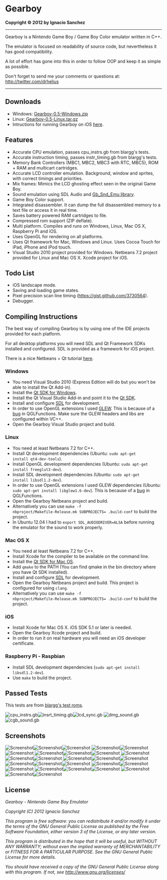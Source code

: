 Gearboy
=======
<b>Copyright &copy; 2012 by Ignacio Sanchez</b>

----------

Gearboy is a Nintendo Game Boy / Game Boy Color emulator written in C++.

The emulator is focused on readability of source code, but nevertheless it has good compatibility.

A lot of effort has gone into this in order to follow OOP and keep it as simple as possible.

Don't forget to send me your comments or questions at: http://twitter.com/drhelius

----------

Downloads
--------
- Windows: [Gearboy-0.5-Windows.zip](http://www.geardome.com/files/gearboy/Gearboy-0.5-Windows.zip)
- Linux: [Gearboy-0.5-Linux.tar.gz](http://www.geardome.com/files/gearboy/Gearboy-0.5-Linux.tar.gz)
- Intructions for running Gearboy on iOS [here](http://jailbreakerra.blogspot.com.es/2013/01/build-app-with-xcode-project-files.html).

Features
--------
- Accurate CPU emulation, passes cpu_instrs.gb from blargg's tests.
- Accurate instruction timing, passes instr_timing.gb from blargg's tests.
- Memory Bank Controllers (MBC1, MBC2, MBC3 with RTC, MBC5), ROM + RAM and multicart cartridges.
- Accurate LCD controller emulation. Background, window and sprites, with correct timings and priorities.
- Mix frames: Mimics the LCD ghosting effect seen in the original Game Boy.
- Sound emulation using SDL Audio and [Gb_Snd_Emu library](http://www.slack.net/~ant/libs/audio.html#Gb_Snd_Emu).
- Game Boy Color support.
- Integrated disassembler. It can dump the full disassembled memory to a text file or access it in real time.
- Saves battery powered RAM cartridges to file.
- Compressed rom support (ZIP deflate).
- Multi platform. Compiles and runs on Windows, Linux, Mac OS X, Raspberry Pi and iOS.
- Uses OpenGL for rendering on all platforms.
- Uses Qt framework for Mac, Windows and Linux. Uses Cocoa Touch for iPad, iPhone and iPod touch.
- Visual Studio 2010 project provided for Windows. Netbeans 7.2 project provided for Linux and Mac OS X. Xcode project for iOS.

Todo List
-----------
- iOS landscape mode.
- Saving and loading game states.
- Pixel precision scan line timing (https://gist.github.com/3730564).
- Debugger.

Compiling Instructions
----------------------

The best way of compiling Gearboy is by using one of the IDE projects provided for each platform.

For all desktop platforms you will need SDL and Qt Framework SDKs installed and configured. SDL is provided as a framework for iOS project.

There is a nice Netbeans + Qt tutorial [here](http://netbeans.org/kb/docs/cnd/qt-applications.html).

### Windows
- You need Visual Studio 2010 (Express Edition will do but you won't be able to install the Qt Add-in).
- Install the [Qt SDK for Windows](http://qt.nokia.com/downloads/sdk-windows-cpp).
- Install the Qt Visual Studio Add-in and point it to the [Qt SDK](http://qt.nokia.com/downloads/visual-studio-add-in).
- Install and configure [SDL](http://www.libsdl.org/download-1.2.php) for development.
- In order to use OpenGL extensions I used [GLEW](http://glew.sourceforge.net/). This is because of a [bug](http://stackoverflow.com/questions/11845230/glgenbuffers-crashes-in-release-build) in QGLFunctions. Make sure the GLEW headers and libs are configured within VC++.
- Open the Gearboy Visual Studio project and build.

### Linux
- You need at least Netbeans 7.2 for C++.
- Install Qt development dependencies (Ubuntu: <code>sudo apt-get install qt4-dev-tools</code>).
- Install OpenGL development dependencies (Ubuntu: <code>sudo apt-get install freeglut3-dev</code>).
- Install SDL development dependencies (Ubuntu: <code>sudo apt-get install libsdl1.2-dev</code>).
- In order to use OpenGL extensions I used GLEW dependencies (Ubuntu: <code>sudo apt-get install libglew1.6-dev</code>). This is because of a [bug](http://stackoverflow.com/questions/11845230/glgenbuffers-crashes-in-release-build) in QGLFunctions.
- Open the Gearboy Netbeans project and build.
- Alternatively you can use <code>make -f nbproject/Makefile-Release.mk SUBPROJECTS= .build-conf</code> to build the project.
- In Ubuntu 12.04 I had to <code>export SDL_AUDIODRIVER=ALSA</code> before running the emulator for the sound to work properly.

### Mac OS X
- You need at least Netbeans 7.2 for C++.
- Install Xcode for the compiler to be available on the command line.
- Install the [Qt SDK for Mac OS](http://qt.nokia.com/downloads/sdk-mac-os-cpp).
- Add <code>qmake</code> to the PATH (You can find qmake in the bin directory where you have Qt SDK installed).
- Install and configure [SDL](http://www.libsdl.org/download-1.2.php) for development.
- Open the Gearboy Netbeans project and build. This project is configured for using <code>clang</code>.
- Alternatively you can use <code>make -f nbproject/Makefile-Release.mk SUBPROJECTS= .build-conf</code> to build the project.

### iOS
- Install Xcode for Mac OS X. iOS SDK 5.1 or later is needed. 
- Open the Gearboy Xcode project and build.
- In order to run it on real hardware you will need an iOS developer certificate.

### Raspberry Pi - Raspbian
- Install SDL development dependencies (<code>sudo apt-get install libsdl1.2-dev</code>).
- Use <code>make</code> to build the project.

Passed Tests
------------

This tests are from [blargg's test roms](http://www.slack.net/~ant/gb-tests/).

![cpu_instrs.gb](http://www.geardome.com/files/gearboy/gearboy_1.png)![insrt_timing.gb](http://www.geardome.com/files/gearboy/gearboy_2.png)![lcd_sync.gb](http://www.geardome.com/files/gearboy/gearboy_3.png)
![dmg_sound.gb](http://www.geardome.com/files/gearboy/gearboy_32.png)![cgb_sound.gb](http://www.geardome.com/files/gearboy/gearboy_33.png)

Screenshots
-----------

![Screenshot](http://www.geardome.com/files/gearboy/gearboy_4.png)![Screenshot](http://www.geardome.com/files/gearboy/gearboy_5.png)![Screenshot](http://www.geardome.com/files/gearboy/gearboy_6.png)
![Screenshot](http://www.geardome.com/files/gearboy/gearboy_7.png)![Screenshot](http://www.geardome.com/files/gearboy/gearboy_8.png)![Screenshot](http://www.geardome.com/files/gearboy/gearboy_9.png)
![Screenshot](http://www.geardome.com/files/gearboy/gearboy_10.png)![Screenshot](http://www.geardome.com/files/gearboy/gearboy_11.png)![Screenshot](http://www.geardome.com/files/gearboy/gearboy_12.png)
![Screenshot](http://www.geardome.com/files/gearboy/gearboy_13.png)![Screenshot](http://www.geardome.com/files/gearboy/gearboy_14.png)![Screenshot](http://www.geardome.com/files/gearboy/gearboy_15.png)
![Screenshot](http://www.geardome.com/files/gearboy/gearboy_16.png)![Screenshot](http://www.geardome.com/files/gearboy/gearboy_17.png)![Screenshot](http://www.geardome.com/files/gearboy/gearboy_18.png)
![Screenshot](http://www.geardome.com/files/gearboy/gearboy_19.png)![Screenshot](http://www.geardome.com/files/gearboy/gearboy_20.png)![Screenshot](http://www.geardome.com/files/gearboy/gearboy_21.png)
![Screenshot](http://www.geardome.com/files/gearboy/gearboy_22.png)![Screenshot](http://www.geardome.com/files/gearboy/gearboy_23.png)![Screenshot](http://www.geardome.com/files/gearboy/gearboy_24.png)
![Screenshot](http://www.geardome.com/files/gearboy/gearboy_25.png)![Screenshot](http://www.geardome.com/files/gearboy/gearboy_26.png)![Screenshot](http://www.geardome.com/files/gearboy/gearboy_27.png)
![Screenshot](http://www.geardome.com/files/gearboy/gearboy_28.png)![Screenshot](http://www.geardome.com/files/gearboy/gearboy_29.png)![Screenshot](http://www.geardome.com/files/gearboy/gearboy_31.png)

License
-------

<i>Gearboy - Nintendo Game Boy Emulator</i>

<i>Copyright (C) 2012  Ignacio Sanchez</i>

<i>This program is free software: you can redistribute it and/or modify</i>
<i>it under the terms of the GNU General Public License as published by</i>
<i>the Free Software Foundation, either version 3 of the License, or</i>
<i>any later version.</i>

<i>This program is distributed in the hope that it will be useful,</i>
<i>but WITHOUT ANY WARRANTY; without even the implied warranty of</i>
<i>MERCHANTABILITY or FITNESS FOR A PARTICULAR PURPOSE. See the</i>
<i>GNU General Public License for more details.</i>

<i>You should have received a copy of the GNU General Public License</i>
<i>along with this program.  If not, see http://www.gnu.org/licenses/</i>
